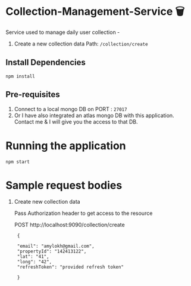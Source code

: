 # Collection-Management-Service 🗑️

Service used to manage daily user collection -

1. Create a new collection data
Path: `/collection/create`

## Install Dependencies

```npm install```

## Pre-requisites

1. Connect to a local mongo DB on PORT : ``27017`` 
2. Or I have also integrated an atlas mongo DB with this application. Contact me & I will give you the access to that DB.

# Running the application

``npm start``

# Sample request bodies

1. Create new collection data

   Pass Authorization header to get access to the resource

     POST http://localhost:9090/collection/create
        
        {
        
        "email": "amylokh@gmail.com",
        "propertyId": "142413122",
        "lat": "41",
        "long": "42",
        "refreshToken": "provided refresh token"
        
        }
